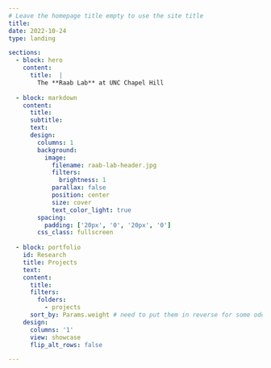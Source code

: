 ```yaml
---
# Leave the homepage title empty to use the site title
title:
date: 2022-10-24
type: landing

sections:
  - block: hero
    content: 
      title:  | 
        The **Raab Lab** at UNC Chapel Hill
      
  - block: markdown
    content: 
      title: 
      subtitle: 
      text: 
      design: 
        columns: 1
        background: 
          image: 
            filename: raab-lab-header.jpg
            filters:
              brightness: 1
            parallax: false
            position: center
            size: cover
            text_color_light: true
        spacing: 
          padding: ['20px', '0', '20px', '0']
        css_class: fullscreen
          
  - block: portfolio
    id: Research
    title: Projects
    text: 
    content: 
      title: 
      filters: 
        folders: 
          - projects
      sort_by: Params.weight # need to put them in reverse for some odd reason
    design: 
      columns: '1'
      view: showcase
      flip_alt_rows: false

---
```


 